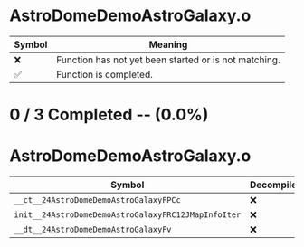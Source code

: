 # AstroDomeDemoAstroGalaxy.o
| Symbol | Meaning 
| ------------- | ------------- 
| :x: | Function has not yet been started or is not matching. 
| :white_check_mark: | Function is completed. 


# 0 / 3 Completed -- (0.0%)
# AstroDomeDemoAstroGalaxy.o
| Symbol | Decompiled? |
| ------------- | ------------- |
| `__ct__24AstroDomeDemoAstroGalaxyFPCc` | :x: |
| `init__24AstroDomeDemoAstroGalaxyFRC12JMapInfoIter` | :x: |
| `__dt__24AstroDomeDemoAstroGalaxyFv` | :x: |
